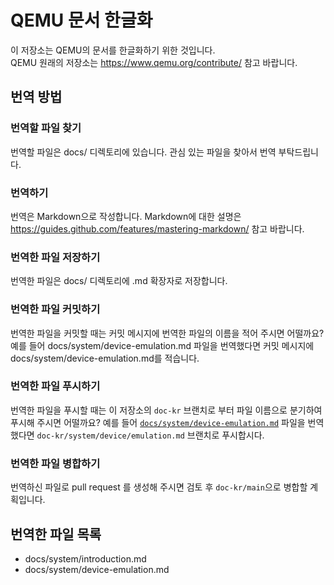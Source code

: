 # QEMU 문서 한글화

이 저장소는 QEMU의 문서를 한글화하기 위한 것입니다.<br>
QEMU 원래의 저장소는 https://www.qemu.org/contribute/ 참고 바랍니다.

## 번역 방법

### 번역할 파일 찾기

번역할 파일은 docs/ 디렉토리에 있습니다. 관심 있는 파일을 찾아서 번역 부탁드립니다.

### 번역하기

번역은 Markdown으로 작성합니다. Markdown에 대한 설명은 https://guides.github.com/features/mastering-markdown/ 참고 바랍니다.

### 번역한 파일 저장하기

번역한 파일은 docs/ 디렉토리에 .md 확장자로 저장합니다.

### 번역한 파일 커밋하기

번역한 파일을 커밋할 때는 커밋 메시지에 번역한 파일의 이름을 적어 주시면 어떨까요? 예를 들어 docs/system/device-emulation.md 파일을 번역했다면 커밋 메시지에 docs/system/device-emulation.md를 적습니다.

### 번역한 파일 푸시하기

번역한 파일을 푸시할 때는 이 저장소의 `doc-kr` 브랜치로 부터 파일 이름으로 분기하여 푸시해 주시면 어떨까요? 예를 들어 [`docs/system/device-emulation.md`](docs/system/device-emulation.md) 파일을 번역했다면 `doc-kr/system/device/emulation.md` 브랜치로 푸시합시다. 

### 번역한 파일 병합하기

번역하신 파일로 pull request 를 생성해 주시면 검토 후 `doc-kr/main`으로 병합할 계획입니다.

## 번역한 파일 목록

* docs/system/introduction.md
* docs/system/device-emulation.md
